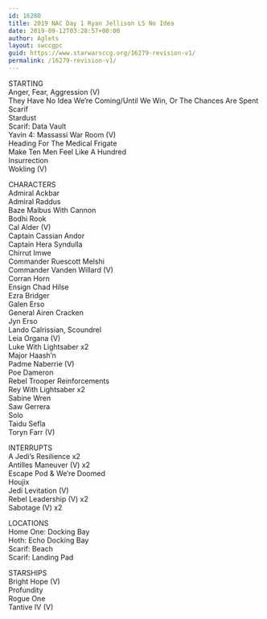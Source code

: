 ```yaml
---
id: 16280
title: 2019 NAC Day 1 Ryan Jellison LS No Idea
date: 2019-09-12T03:28:57+00:00
author: Aglets
layout: swccgpc
guid: https://www.starwarsccg.org/16279-revision-v1/
permalink: /16279-revision-v1/
---
```

STARTING  
Anger, Fear, Aggression (V)  
They Have No Idea We&#8217;re Coming/Until We Win, Or The Chances Are Spent  
Scarif  
Stardust  
Scarif: Data Vault  
Yavin 4: Massassi War Room (V)  
Heading For The Medical Frigate  
Make Ten Men Feel Like A Hundred  
Insurrection  
Wokling (V)

CHARACTERS  
Admiral Ackbar  
Admiral Raddus  
Baze Malbus With Cannon  
Bodhi Rook  
Cal Alder (V)  
Captain Cassian Andor  
Captain Hera Syndulla  
Chirrut Imwe  
Commander Ruescott Melshi  
Commander Vanden Willard (V)  
Corran Horn  
Ensign Chad Hilse  
Ezra Bridger  
Galen Erso  
General Airen Cracken  
Jyn Erso  
Lando Calrissian, Scoundrel  
Leia Organa (V)  
Luke With Lightsaber x2  
Major Haash&#8217;n  
Padme Naberrie (V)  
Poe Dameron  
Rebel Trooper Reinforcements  
Rey With Lightsaber x2  
Sabine Wren  
Saw Gerrera  
Solo  
Taidu Sefla  
Toryn Farr (V)

INTERRUPTS  
A Jedi&#8217;s Resilience x2  
Antilles Maneuver (V) x2  
Escape Pod & We&#8217;re Doomed  
Houjix  
Jedi Levitation (V)  
Rebel Leadership (V) x2  
Sabotage (V) x2

LOCATIONS  
Home One: Docking Bay  
Hoth: Echo Docking Bay  
Scarif: Beach  
Scarif: Landing Pad

STARSHIPS  
Bright Hope (V)  
Profundity  
Rogue One  
Tantive IV (V)